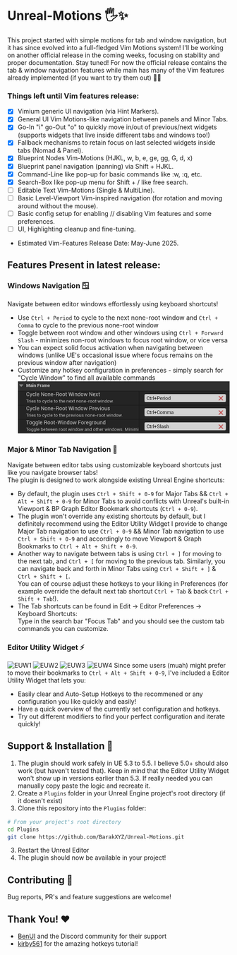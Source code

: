# Unreal-Motions 🖐️✨

This project started with simple motions for tab and window navigation, but it has since evolved into a full-fledged Vim Motions system! I'll be working on another official release in the coming weeks, focusing on stability and proper documentation. Stay tuned! For now the official release contains the tab & window navigation features while main has many of the Vim features already implemented (if you want to try them out) 🧘‍♂️

### Things left until Vim features release:

- [x] Vimium generic UI navigation (via Hint Markers).
- [x] General UI Vim Motions-like navigation between panels and Minor Tabs.
- [x] Go-In "i" go-Out "o" to quickly move in/out of previous/next widgets (supports widgets that live inside different tabs and windows too!)
- [x] Fallback mechanisms to retain focus on last selected widgets inside tabs (Nomad & Panel).
- [x] Blueprint Nodes Vim-Motions (HJKL, w, b, e, ge, gg, G, d, x)
- [x] Blueprint panel navigation (panning) via Shift + HJKL.
- [x] Command-Line like pop-up for basic commands like :w, :q, etc.
- [x] Search-Box like pop-up menu for Shift + / like free search.
- [ ] Editable Text Vim-Motions (Single & MultiLine).
- [ ] Basic Level-Viewport Vim-inspired navigation (for rotation and moving around without the mouse).
- [ ] Basic config setup for enabling // disabling Vim features and some preferences.
- [ ] UI, Highlighting cleanup and fine-tuning.

- Estimated Vim-Features Release Date: May-June 2025.

## Features Present in latest release:

### Windows Navigation 🪟

Navigate between editor windows effortlessly using keyboard shortcuts!<br>

- Use `Ctrl + Period` to cycle to the next none-root window and `Ctrl + Comma` to cycle to the previous none-root window
- Toggle between root window and other windows using `Ctrl + Forward Slash` - minimizes non-root windows to focus root window, or vice versa
- You can expect solid focus activation when navigating between windows (unlike UE's occasional issue where focus remains on the previous window after navigation)
- Customize any hotkey configuration in preferences - simply search for "Cycle Window" to find all available commands
  ![windows-navigation-pref](Docs/windows-navigation/windows-navigation-preferences.png)

### Major & Minor Tab Navigation 🔄

Navigate between editor tabs using customizable keyboard shortcuts just like you navigate browser tabs!<br>
The plugin is designed to work alongside existing Unreal Engine shortcuts:

- By default, the plugin uses `Ctrl + Shift + 0-9` for Major Tabs && `Ctrl + Alt + Shift + 0-9` for Minor Tabs to avoid conflicts with Unreal's built-in Viewport & BP Graph Editor Bookmark shortcuts (`Ctrl + 0-9`).
- The plugin won't override any existing shortcuts by default, but I definitely recommend using the Editor Utility Widget I provide to change Major Tab navigation to use `Ctrl + 0-9` && Minor Tab navigation to use `Ctrl + Shift + 0-9` and accordingly to move Viewport & Graph Bookmarks to `Ctrl + Alt + Shift + 0-9`.
- Another way to navigate between tabs is using `Ctrl + ]` for moving to the next tab, and `Ctrl + [` for moving to the previous tab. Similarly, you can navigate back and forth in Minor Tabs using `Ctrl + Shift + ]` & `Ctrl + Shift + [`.<br>
  You can of course adjust these hotkeys to your liking in Preferences (for example override the default next tab shortcut `Ctrl + Tab` & back `Ctrl + Shift + Tab`!).
- The Tab shortcuts can be found in Edit -> Editor Preferences -> Keyboard Shortcuts:<br>
  Type in the search bar "Focus Tab" and you should see the custom tab commands you can customize.

### Editor Utility Widget ⚡

![EUW1](Docs/euw-hotkey-assist-major-tab-nav.png)
![EUW2](Docs/euw-hotkey-assist-minor-tab-nav.png)
![EUW3](Docs/euw-hotkey-assist-viewport-bookmarks.png)
![EUW4](Docs/euw-hotkey-assist-graph-bookmarks.png)
Since some users (muah) might prefer to move their bookmarks to `Ctrl + Alt + Shift + 0-9`, I've included a Editor Utility Widget that lets you:

- Easily clear and Auto-Setup Hotkeys to the recommened or any configuration you like quickly and easily!
- Have a quick overview of the currently set configuration and hotkeys.
- Try out different modifiers to find your perfect configuration and iterate quickly!

## Support & Installation 🔧

1. The plugin should work safely in UE 5.3 to 5.5. I believe 5.0+ should also work (but haven't tested that). Keep in mind that the Editor Utility Widget won't show up in versions earlier than 5.3. If really needed you can manually copy paste the logic and recreate it.
1. Create a `Plugins` folder in your Unreal Engine project's root directory (if it doesn't exist)
1. Clone this repository into the `Plugins` folder:

```bash
# From your project's root directory
cd Plugins
git clone https://github.com/BarakXYZ/Unreal-Motions.git
```

3. Restart the Unreal Editor
4. The plugin should now be available in your project!

## Contributing 🤝

Bug reports, PR's and feature suggestions are welcome!

## Thank You! ❤️

- [BenUI](https://github.com/benui-dev) and the Discord community for their support
- [kirby561](https://github.com/kirby561) for the amazing hotkeys tutorial!

